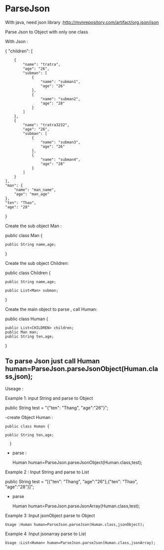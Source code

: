 # ParseJson

With java, need json library :http://mvnrepository.com/artifact/org.json/json

Parse  Json to Object with only one class

With Json :

{
	"children": [
	
		{
			"name": "tratra",
			"age": "26",
			"subman": [
				{
					"name": "subman1",
					"age": "26"
				},
				{
					"name": "subman2",
					"age": "28"
				}
			]
		},
		{
			"name": "tratra3232",
			"age": "26",
			"subman": [
				{
					"name": "subman3",
					"age": "26"
				},
				{
					"name": "subman4",
					"age": "28"
				}
			]
		}
	],
	"man": {
		"name": "man_name",
		"age": "man_age"
	},
	"ten": "Thao",
	"age": "28"
	
}

Create the sub object Man :

public class Man {

    public String name,age;

} 

Create the sub object Children:

public class Children {

    public String name,age;
    
    public List<Man> subman;

}

Create the main object to parse , call Human:

public class Human {

    public List<CHILDREN> children;
    public Man man;
    public String ten,age;
}

To parse Json just call 
Human human=ParseJson.parseJsonObject(Human.class,json);
--------------------------------------------------------------------------------------------------------------------------------------
Useage :

Example 1: input String and parse to Object

  public String test = "{\"ten\": \"Thang\", \"age\":\"26\"}";
  
  -create Object Human :
  
    public class Human {

    public String ten,age;
      
      }
  
  - parse  :   
  
	Human human=ParseJson.parseJsonObject(Human.class,test);

  
Example 2  : Input String and parse to List<Object>

  public String test = "[{\"ten\": \"Thang\", \"age\":\"26\"},{\"ten\": \"Thao\", \"age\":\"28\"}]";
  

  - parse   
  
	Human human=ParseJson.parseJsonArray(Human.class,test);
  
  
Example 3 :Input jsonObject parse to Object 

    Usage :Human human=ParseJson.parseJson(Human.class,jsonObject);

Example 4 :Input jsonarray parse to List<Object>

    Usage :List<Human> human=ParseJson.parseJson(Human.class,jsonArray);




